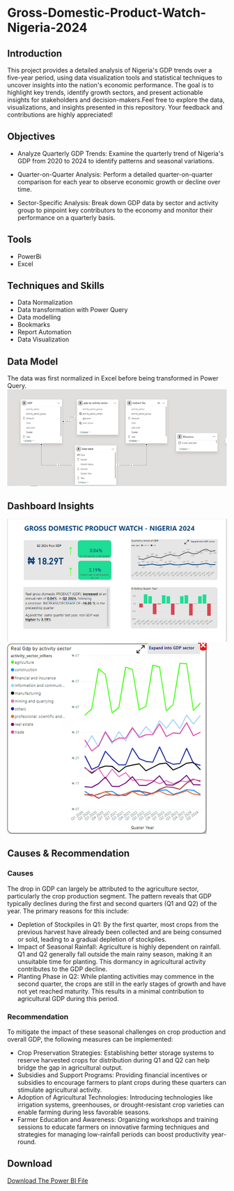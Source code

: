 # Gross-Domestic-Product-Watch-Nigeria-2024
## Introduction
This project provides a detailed analysis of Nigeria's GDP trends over a five-year period, using data visualization tools and statistical techniques to uncover insights into the nation's economic performance. The goal is to highlight key trends, identify growth sectors, and present actionable insights for stakeholders and decision-makers.Feel free to explore the data, visualizations, and insights presented in this repository. Your feedback and contributions are highly appreciated!
## Objectives
- Analyze Quarterly GDP Trends:
Examine the quarterly trend of Nigeria's GDP from 2020 to 2024 to identify patterns and seasonal variations.

- Quarter-on-Quarter Analysis:
Perform a detailed quarter-on-quarter comparison for each year to observe economic growth or decline over time.

- Sector-Specific Analysis:
Break down GDP data by sector and activity group to pinpoint key contributors to the economy and monitor their performance on a quarterly basis.
## Tools
- PowerBi
- Excel
## Techniques and Skills
- Data Normalization
- Data transformation with Power Query
- Data modelling
- Bookmarks
- Report Automation
- Data Visualization
## Data Model
The data was first normalized in Excel before being transformed in Power Query.
![Data Model](https://github.com/Sobowale-Daniel/Gross-Domestic-Product-Watch---Nigeria-2024/blob/main/Files/Screenshot%202024-12-25%20101800.png)
## Dashboard Insights
![Dashboard Insight 1](https://github.com/Sobowale-Daniel/Gross-Domestic-Product-Watch---Nigeria-2024/blob/main/Files/Screenshot%202024-12-23%20125209.png)
![Analysis on Real GDP by Activity Sector](https://github.com/Sobowale-Daniel/Gross-Domestic-Product-Watch---Nigeria-2024/blob/main/Files/Screenshot%202024-12-23%20125333.png)
## Causes & Recommendation
### Causes
The drop in GDP can largely be attributed to the agriculture sector, particularly the crop production segment. The pattern reveals that GDP typically declines during the first and second quarters (Q1 and Q2) of the year. The primary reasons for this include:
- Depletion of Stockpiles in Q1: By the first quarter, most crops from the previous harvest have already been collected and are being consumed or sold, leading to a gradual depletion of stockpiles.
- Impact of Seasonal Rainfall: Agriculture is highly dependent on rainfall. Q1 and Q2 generally fall outside the main rainy season, making it an unsuitable time for planting. This dormancy in agricultural activity contributes to the GDP decline.
- Planting Phase in Q2: While planting activities may commence in the second quarter, the crops are still in the early stages of growth and have not yet reached maturity. This results in a minimal contribution to agricultural GDP during this period.
### Recommendation
To mitigate the impact of these seasonal challenges on crop production and overall GDP, the following measures can be implemented:
- Crop Preservation Strategies: Establishing better storage systems to reserve harvested crops for distribution during Q1 and Q2 can help bridge the gap in agricultural output.
- Subsidies and Support Programs: Providing financial incentives or subsidies to encourage farmers to plant crops during these quarters can stimulate agricultural activity.
- Adoption of Agricultural Technologies: Introducing technologies like irrigation systems, greenhouses, or drought-resistant crop varieties can enable farming during less favorable seasons.
- Farmer Education and Awareness: Organizing workshops and training sessions to educate farmers on innovative farming techniques and strategies for managing low-rainfall periods can boost productivity year-round.
## Download
<a href = https://github.com/Sobowale-Daniel/Gross-Domestic-Product-Watch---Nigeria-2024/raw/refs/heads/main/Files/Sobowale%20Daniel%20GRP%20Project.pbix> Download The Power BI File </a>





